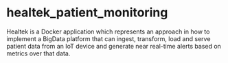 # healtek_patient_monitoring
Healtek is a Docker application which represents an approach in how to implement a BigData platform that can ingest, transform, load and serve patient data from an IoT device and generate near real-time alerts based on metrics over that data.
